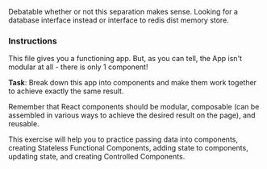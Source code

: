 Debatable whether or not this separation makes sense. Looking for a database interface instead
or interface to redis dist memory store. 


### Instructions

This file gives you a functioning app. But, as you can tell, the App
isn't modular at all - there is only 1 component!

**Task**: Break down this app into components and make them work together to achieve
exactly the same result.

Remember that React components should be modular, composable (can be assembled in various
ways to achieve the desired result on the page), and reusable.

This exercise will help you to practice passing data into components, creating
Stateless Functional Components, adding state to components, updating state, and
creating Controlled Components.
